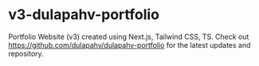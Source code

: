 # v3-dulapahv-portfolio
Portfolio Website (v3) created using Next.js, Tailwind CSS, TS. Check out https://github.com/dulapahv/dulapahv-portfolio for the latest updates and repository.
